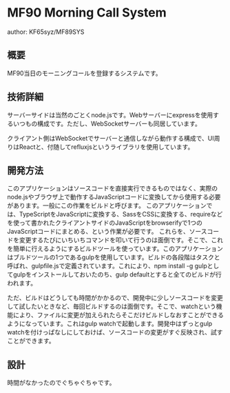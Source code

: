 # MF90 Morning Call System
author: KF65syz/MF89SYS

## 概要
MF90当日のモーニングコールを登録するシステムです。

## 技術詳細
サーバーサイドは当然のごとくnode.jsです。Webサーバーにexpressを使用するいつもの構成です。ただし、WebSocketサーバーも同居しています。

クライアント側はWebSocketでサーバーと通信しながら動作する構成で、UI周りはReactと、付随してrefluxjsというライブラリを使用しています。

## 開発方法
このアプリケーションはソースコードを直接実行できるものではなく、実際のnode.jsやブラウザ上で動作するJavaScriptコードに変換してから使用する必要があります。一般にこの作業をビルドと呼びます。
このアプリケーションでは、TypeScriptをJavaScriptに変換する、SassをCSSに変換する、requireなどを使って書かれたクライアントサイドのJavaScriptをbrowserifyで1つのJavaScriptコードにまとめる、という作業が必要です。
これらを、ソースコードを変更するたびにいちいちコマンドを叩いて行うのは面倒です。そこで、これを簡単に行えるようにするビルドツールを使っています。このアプリケーションはブルドツールの1つであるgulpを使用しています。ビルドの各段階はタスクと呼ばれ、gulpfile.jsで定義されています。これにより、npm install -g gulpとしてgulpをインストールしておいたのち、gulp defaultとすると全てのビルドが行われます。

ただ、ビルドはどうしても時間がかかるので、開発中に少しソースコードを変更して試したいときなど、毎回ビルドするのは面倒です。そこで、watchという機能により、ファイルに変更が加えられたらそこだけビルドしなおすことができるようになっています。これはgulp watchで起動します。開発中はずっとgulp watchを付けっぱなしにしておけば、ソースコードの変更がすぐ反映され、試すことができます。

## 設計
時間がなかったのでぐちゃぐちゃです。


